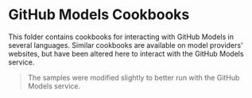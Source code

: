 # GitHub Models Cookbooks

This folder contains cookbooks for interacting with GitHub Models in several languages. Similar cookbooks are available on model providers' websites, but have been altered here to interact with the GitHub Models service.

> The samples were modified slightly to better run with the GitHub Models service.
